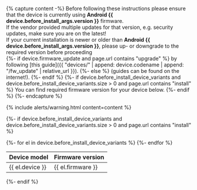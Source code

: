 {% capture content -%}
Before following these instructions please ensure that the device is currently using **Android {{ device.before_install_args.version }}** firmware.<br/>
If the vendor provided multiple updates for that version, e.g. security updates, make sure you are on the latest!<br/>
If your current installation is newer or older than **Android {{ device.before_install_args.version }}**, please up- or downgrade to the required version before proceeding<br/>
{%- if device.firmware_update and page.url contains "upgrade" %}
by following [this guide]({{ "devices/" | append: device.codename | append: "/fw_update" | relative_url }}).
{%- else %}
(guides can be found on the internet!).
{%- endif %}
{%- if device.before_install_device_variants and device.before_install_device_variants.size > 0 and page.url contains "install" %}
You can find required firmware version for your device below.
{%- endif %}
{%- endcapture %}

{% include alerts/warning.html content=content %}

{%- if device.before_install_device_variants and device.before_install_device_variants.size > 0 and page.url contains "install" %}
<table class="table">
<thead>
<tr><th>Device model</th><th>Firmware version</th></tr>
</thead>
<tbody>
{%- for el in device.before_install_device_variants %}
<tr><td>{{ el.device }}</td><td>{{ el.firmware }}</td></tr>
{%- endfor %}
</tbody>
</table>
{%- endif %}
